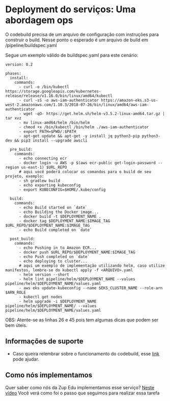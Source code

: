 # Deployment do serviços: Uma abordagem ops

O codebuild precisa de um arquivo de configuração com instruções para construir o build. Nesse ponto o esperado é um arquivo
de build em /pipeline/buildspec.yaml

Segue um exemplo válido de buildspec.yaml para este cenário:

```
version: 0.2

phases:
  install:
    commands:
      - curl -o /bin/kubectl https://storage.googleapis.com/kubernetes-release/release/v1.16.0/bin/linux/amd64/kubectl
      - curl -sS -o aws-iam-authenticator https://amazon-eks.s3-us-west-2.amazonaws.com/1.10.3/2018-07-26/bin/linux/amd64/aws-iam-authenticator
      - wget -qO- https://get.helm.sh/helm-v3.5.2-linux-amd64.tar.gz | tar xvz
      - mv linux-amd64/helm /bin/helm
      - chmod +x /bin/kubectl /bin/helm ./aws-iam-authenticator
      - export PATH=$PWD/:$PATH
      - apt-get update && apt-get -y install jq python3-pip python3-dev && pip3 install --upgrade awscli

  pre_build:
    commands:
      - echo connecting ecr
      - docker login -u AWS -p $(aws ecr-public get-login-password --region us-east-1) $URL_REPO
      # aqui você poderá colocar os comandos para o build de seu projeto, exemplo:
      - sh gradlew build
      - echo exporting kubeconfig
      - export KUBECONFIG=$HOME/.kube/config
      
  build:
    commands:
      - echo Build started on `date`
      - echo Building the Docker image...  
      - docker build -t $DEPLOYMENT_NAME . 
      - docker tag $DEPLOYMENT_NAME:$IMAGE_TAG $URL_REPO/$DEPLOYMENT_NAME:$IMAGE_TAG
      - echo Build completed on `date`  

  post_build:
    commands:
      - echo Pushing in to Amazon ECR...
      - docker push $URL_REPO/$DEPLOYMENT_NAME:$IMAGE_TAG
      - echo Push completed on `date`  
      - echo deploying to cluster...
      # aqui um exemplo de implementação utilizando helm, caso utilize manifestos, lembre-se do kubectl apply -f <ARQUIVO>.yaml
      - helm version --short
      - helm lint pipeline/helm/$DEPLOYMENT_NAME --values pipeline/helm/$DEPLOYMENT_NAME/values.yaml
      - aws eks update-kubeconfig --name $EKS_CLUSTER_NAME --role-arn $ARN_ROLE
      - kubectl get nodes
      - helm upgrade -i $DEPLOYMENT_NAME pipeline/helm/$DEPLOYMENT_NAME/ --values pipeline/helm/$DEPLOYMENT_NAME/values.yaml
```
OBS: Atente-se as linhas 26 e 45 pois tem algumas dicas que podem ser bem úteis.

## Informações de suporte

- Caso queira relembrar sobre o funcionamento do codebuild, esse [link](LINK-PARA-O-CONTEUDO) pode ajudar.

## Como nós implementamos
Quer saber como nós da Zup Edu implementamos esse serviço? [Neste vídeo](AQUI-DEVERA-TER-O-LINK-DO-VIDEO-QUE-SERA-EDITADO) Você verá como foi o passo que seguimos para realizar essa tarefa
